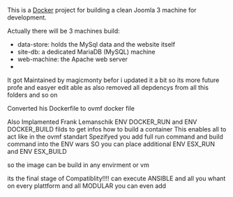 This is a [Docker](http://docker.io) project for building a clean Joomla 3 machine
for development.

Actually there will be 3 machines build:

- data-store: holds the MySql data and the website itself
- site-db: a dedicated MariaDB (MySQL) machine
- web-machine: the Apache web server
- 
It got Maintained by magicmonty befor i updated it a bit so its more future profe and easyer edit able as also removed all depdencys from all this folders and so on

Converted his Dockerfile to ovmf docker file

Also Implamented Frank Lemanschik ENV DOCKER_RUN and ENV DOCKER_BUILD filds to get infos how to build a container
This enables all to act like in the ovmf standart Spezifyed you add full run command and build command into the ENV wars
SO you can place additional ENV ESX_RUN and ENV ESX_BUILD

so the image can be build in any envirment or vm

its the final stage of Compatiblity!!!! can execute ANSIBLE and all you whant on every plattform and all MODULAR
you can even add 
